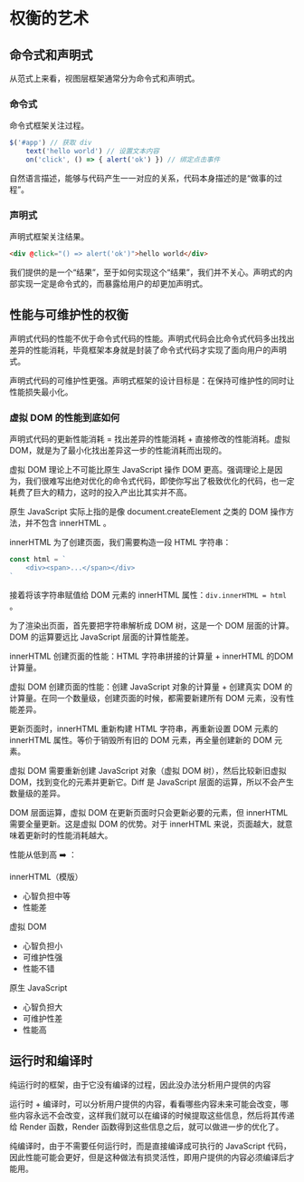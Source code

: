 # 权衡的艺术

## 命令式和声明式
从范式上来看，视图层框架通常分为命令式和声明式。

### 命令式
命令式框架关注过程。

```javascript
$('#app') // 获取 div
	text('hello world') // 设置文本内容
	on('click', () => { alert('ok') }) // 绑定点击事件
```
自然语言描述，能够与代码产生一一对应的关系，代码本身描述的是“做事的过程”。

### 声明式
声明式框架关注结果。

```html
<div @click="() => alert('ok')">hello world</div>
```
我们提供的是一个“结果”，至于如何实现这个“结果”，我们并不关心。声明式的内部实现一定是命令式的，而暴露给用户的却更加声明式。

## 性能与可维护性的权衡
声明式代码的性能不优于命令式代码的性能。声明式代码会比命令式代码多出找出差异的性能消耗，毕竟框架本身就是封装了命令式代码才实现了面向用户的声明式。

声明式代码的可维护性更强。声明式框架的设计目标是：在保持可维护性的同时让性能损失最小化。

### 虚拟 DOM 的性能到底如何
声明式代码的更新性能消耗 = 找出差异的性能消耗 + 直接修改的性能消耗。虚拟 DOM，就是为了最小化找出差异这一步的性能消耗而出现的。

虚拟 DOM 理论上不可能比原生 JavaScript 操作 DOM 更高。强调理论上是因为，我们很难写出绝对优化的命令式代码，即使你写出了极致优化的代码，也一定耗费了巨大的精力，这时的投入产出比其实并不高。

原生 JavaScript 实际上指的是像 document.createElement 之类的 DOM 操作方法，并不包含 innerHTML 。

innerHTML 为了创建页面，我们需要构造一段 HTML 字符串：

```javascript
const html = `
    <div><span>...</span></div>
`
```
接着将该字符串赋值给 DOM 元素的 innerHTML 属性：`div.innerHTML = html` 。

为了渲染出页面，首先要把字符串解析成 DOM 树，这是一个 DOM 层面的计算。DOM 的运算要远比 JavaScript 层面的计算性能差。

innerHTML 创建页面的性能：HTML 字符串拼接的计算量 + innerHTML 的DOM 计算量。

虚拟 DOM 创建页面的性能：创建 JavaScript 对象的计算量 + 创建真实 DOM 的计算量。在同一个数量级，创建页面的时候，都需要新建所有 DOM 元素，没有性能差异。

更新页面时，innerHTML 重新构建 HTML 字符串，再重新设置 DOM 元素的 innerHTML 属性。等价于销毁所有旧的 DOM 元素，再全量创建新的 DOM 元素。

虚拟 DOM 需要重新创建 JavaScript 对象（虚拟 DOM 树），然后比较新旧虚拟 DOM，找到变化的元素并更新它。Diff 是 JavaScript 层面的运算，所以不会产生数量级的差异。

DOM 层面运算，虚拟 DOM 在更新页面时只会更新必要的元素，但 innerHTML 需要全量更新。这是虚拟 DOM 的优势。对于 innerHTML 来说，页面越大，就意味着更新时的性能消耗越大。

性能从低到高 ➡️ ：

innerHTML（模版）

- 心智负担中等
- 性能差

虚拟 DOM
- 心智负担小
- 可维护性强
- 性能不错

原生 JavaScript
- 心智负担大
- 可维护性差
- 性能高

## 运行时和编译时
纯运行时的框架，由于它没有编译的过程，因此没办法分析用户提供的内容

运行时 + 编译时，可以分析用户提供的内容，看看哪些内容未来可能会改变，哪些内容永远不会改变，这样我们就可以在编译的时候提取这些信息，然后将其传递给 Render 函数，Render 函数得到这些信息之后，就可以做进一步的优化了。

纯编译时，由于不需要任何运行时，而是直接编译成可执行的 JavaScript 代码，因此性能可能会更好，但是这种做法有损灵活性，即用户提供的内容必须编译后才能用。